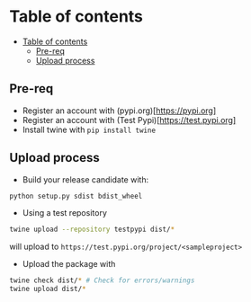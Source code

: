 # Table of contents

* [Table of contents](#table-of-contents)
  * [Pre-req](#pre-req)
  * [Upload process](#upload-process)

## Pre-req

* Register an account with (pypi.org)[https://pypi.org]
* Register an account with (Test Pypi)[https://test.pypi.org]
* Install twine with `pip install twine`

## Upload process

* Build your release candidate with:

```bash
python setup.py sdist bdist_wheel
```

* Using a test repository

```bash
twine upload --repository testpypi dist/*
```

will upload to `https://test.pypi.org/project/<sampleproject>`

* Upload the package with

```bash
twine check dist/* # Check for errors/warnings
twine upload dist/*
```
